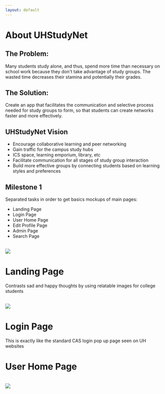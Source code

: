 ```yaml
---
layout: default
---
```


# About UHStudyNet

## The Problem:
Many students study alone, and thus, spend more time than necessary on school work because they don't take advantage of study groups. The wasted time decreases their stamina and potentially their grades. 

## The Solution:
Create an app that facilitates the communication and selective process needed for study groups to form, so that students can create networks faster and more effectively. 

## UHStudyNet Vision
 - Encourage collaborative learning and peer networking
 - Gain traffic for the campus study hubs 
 - ICS space, learning emporium, library, etc
 - Facilitate communication for all stages of study group interaction
 - Build more effective groups by connecting students based on learning styles and preferences

## Milestone 1
Separated tasks in order to get basics mockups of main pages:
 - Landing Page
 - Login Page
 - User Home Page
 - Edit Profile Page 
 - Admin Page
 - Search Page
 

 <br>
 <img class="ui medium centered image" src="../_images/M1.png">
 <br>
 
 # Landing Page
Contrasts sad and happy thoughts by using relatable images for college students

 <br>
 <img class="ui medium centered image" src="../_images/LandingPage.png">
 <br>

# Login Page
This is exactly like the standard CAS login pop up page seen on UH websites 

# User Home Page


 <br>
 <img class="ui medium centered image" src="../_images/LandingPage.png">
 <br>
